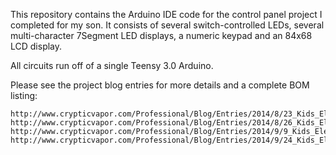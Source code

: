 This repository contains the Arduino IDE code for the control
panel project I completed for my son. It consists of several 
switch-controlled LEDs, several multi-character 7Segment LED
displays, a numeric keypad and an 84x68 LCD display.

All circuits run off of a single Teensy 3.0 Arduino.

Please see the project blog entries for more details and a complete
BOM listing:

```
http://www.crypticvapor.com/Professional/Blog/Entries/2014/8/23_Kids_Electronic_Control_Panel%2C_Part_1.html
http://www.crypticvapor.com/Professional/Blog/Entries/2014/8/26_Kids_Electronic_Control_Panel%2C_Part_1.a.html
http://www.crypticvapor.com/Professional/Blog/Entries/2014/9/9_Kids_Electronic_Control_Panel%2C_Part_2.html
http://www.crypticvapor.com/Professional/Blog/Entries/2014/9/24_Kids_Electronic_Control_Panel%2C_Part_3.html
```